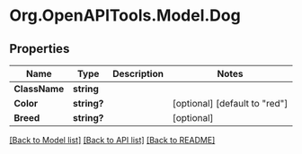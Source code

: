 # Org.OpenAPITools.Model.Dog

## Properties

Name | Type | Description | Notes
------------ | ------------- | ------------- | -------------
**ClassName** | **string** |  | 
**Color** | **string?** |  | [optional] [default to "red"]
**Breed** | **string?** |  | [optional] 

[[Back to Model list]](../README.md#documentation-for-models) [[Back to API list]](../README.md#documentation-for-api-endpoints) [[Back to README]](../README.md)

